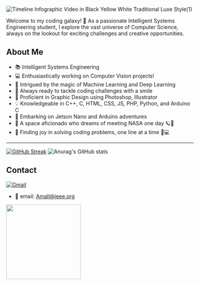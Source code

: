 ![Timeline Infographic Video in Black Yellow White Traditional Luxe Style(1)](https://github.com/Amal-Emad/Amal-Emad/assets/110675604/358d2de7-c391-4dc0-bed4-8f5484859366)

Welcome to my coding galaxy! 🚀 As a passionate Intelligent Systems Engineering student, I explore the vast universe of Computer Science, always on the lookout for exciting challenges and creative opportunities.

## About Me

- 📚 Intelligent Systems Engineering
- 💻 Enthusiastically working on Computer Vision projects!
- 🤖 Intrigued by the magic of Machine Learning and Deep Learning
- 💪 Always ready to tackle coding challenges with a smile
- 🎨 Proficient in Graphic Design using Photoshop, Illustrator
- 💡 Knowledgeable in C++, C, HTML, CSS, JS, PHP, Python, and Arduino C
- 🚀 Embarking on Jetson Nano and Arduino adventures
- 🌌 A space aficionado who dreams of meeting NASA one day 🪐🚀
- 🌟 Finding joy in solving coding problems, one line at a time 🧠💻


--------------------------------------------------------------------------------------------------
[![GitHub Streak](https://streak-stats.demolab.com?user=Amal-Emad&theme=transparent&border_radius=4.1)](https://git.io/streak-stats)
 ![Anurag's GitHub stats](https://github-readme-stats.vercel.app/api?username=Amal-Emad&show_icons=true&theme=transparent) 


## Contact
[![Gmail](https://img.shields.io/badge/Gmail-D14836?style=for-the-badge&logo=gmail&logoColor=white)](https://Amall@ieee.org/)
- 📧 email: Amall@ieee.org

<a href="https://linktr.ee/amalalkraimeen">
  <img src="https://github.com/Amal-Emad/Amal-Emad/assets/110675604/60c61be1-e564-4e46-b633-13dbbd3fc28f" width="200" height="auto" />
</a>

